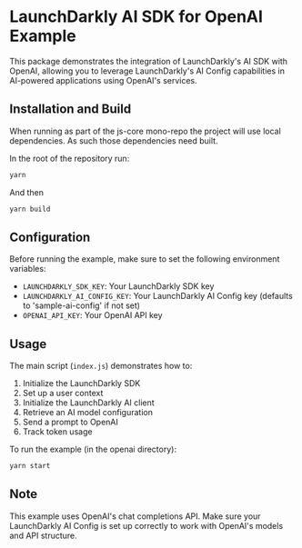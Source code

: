 # LaunchDarkly AI SDK for OpenAI Example

This package demonstrates the integration of LaunchDarkly's AI SDK with OpenAI, allowing you to leverage LaunchDarkly's AI Config capabilities in AI-powered applications using OpenAI's services.

## Installation and Build

When running as part of the js-core mono-repo the project will use local dependencies.
As such those dependencies need built.

In the root of the repository run:

```bash
yarn
```

And then

```bash
yarn build
```

## Configuration

Before running the example, make sure to set the following environment variables:

- `LAUNCHDARKLY_SDK_KEY`: Your LaunchDarkly SDK key
- `LAUNCHDARKLY_AI_CONFIG_KEY`: Your LaunchDarkly AI Config key (defaults to 'sample-ai-config' if not set)
- `OPENAI_API_KEY`: Your OpenAI API key

## Usage

The main script (`index.js`) demonstrates how to:

1. Initialize the LaunchDarkly SDK
2. Set up a user context
3. Initialize the LaunchDarkly AI client
4. Retrieve an AI model configuration
5. Send a prompt to OpenAI
6. Track token usage

To run the example (in the openai directory):

```bash
yarn start
```

## Note

This example uses OpenAI's chat completions API. Make sure your LaunchDarkly AI Config is set up correctly to work with OpenAI's models and API structure.
